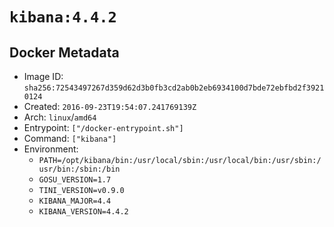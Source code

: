 # `kibana:4.4.2`

## Docker Metadata

- Image ID: `sha256:72543497267d359d62d3b0fb3cd2ab0b2eb6934100d7bde72ebfbd2f39210124`
- Created: `2016-09-23T19:54:07.241769139Z`
- Arch: `linux`/`amd64`
- Entrypoint: `["/docker-entrypoint.sh"]`
- Command: `["kibana"]`
- Environment:
  - `PATH=/opt/kibana/bin:/usr/local/sbin:/usr/local/bin:/usr/sbin:/usr/bin:/sbin:/bin`
  - `GOSU_VERSION=1.7`
  - `TINI_VERSION=v0.9.0`
  - `KIBANA_MAJOR=4.4`
  - `KIBANA_VERSION=4.4.2`
